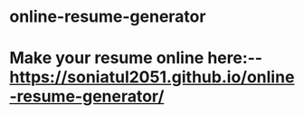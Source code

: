 # online-resume-generator
# Make your resume online here:-- https://soniatul2051.github.io/online-resume-generator/
